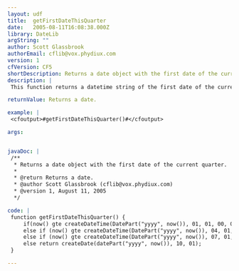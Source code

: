```yaml
---
layout: udf
title:  getFirstDateThisQuarter
date:   2005-08-11T16:08:38.000Z
library: DateLib
argString: ""
author: Scott Glassbrook
authorEmail: cflib@vox.phydiux.com
version: 1
cfVersion: CF5
shortDescription: Returns a date object with the first date of the current quarter.
description: |
 This function returns a datetime string of the first date of the current quarter, using the Now() function.

returnValue: Returns a date.

example: |
 <cfoutput>#getFirstDateThisQuarter()#</cfoutput>

args:


javaDoc: |
 /**
  * Returns a date object with the first date of the current quarter.
  * 
  * @return Returns a date. 
  * @author Scott Glassbrook (cflib@vox.phydiux.com) 
  * @version 1, August 11, 2005 
  */

code: |
 function getFirstDateThisQuarter() {
     if(now() gte createDateTime(DatePart("yyyy", now()), 01, 01, 00, 00, 00) and now() lte createDateTime(DatePart("yyyy", now()), 03, 31, 23, 59, 59)) return createDate(datePart("yyyy", now()), 01, 01);
     else if (now() gte createDateTime(DatePart("yyyy", now()), 04, 01, 00, 00, 00) and now() lte createDateTime(DatePart("yyyy", now()), 06, 30, 23, 59, 59)) return createDate(datePart("yyyy", now()), 04, 01);
     else if (now() gte createDateTime(DatePart("yyyy", now()), 07, 01, 00, 00, 00) and now() lte createDateTime(DatePart("yyyy", now()), 09, 30, 23, 59, 59)) return createDate(datePart("yyyy", now()), 07, 01);
     else return createDate(datePart("yyyy", now()), 10, 01);
 }

---
```


